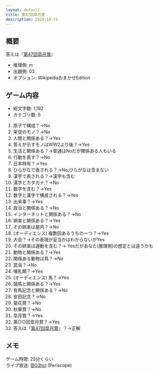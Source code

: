 ```yaml
---
layout: default
title: 第47回皐月賞
description: 2020-10-31
---
```


## 概要

答えは『[第47回皐月賞](https://ja.wikipedia.org/wiki/%E7%AC%AC47%E5%9B%9E%E7%9A%90%E6%9C%88%E8%B3%9E)』

- 推理側: m
- 出題側: 03
- オプション: WikipediaおまかせEdition

## ゲーム内容

- 総文字数: 1,192
- カテゴリ数: 5

1. 原子で構成？→No
2. 架空のモノ？→No
3. 人間と関係ある？→Yes
4. 答えが示すモノはWW2より後？→Yes
5. 生活と関係ある？→普通はNoだが関係ある人もいる
6. 行動を表す？→No
7. 日本特有？→Yes
8. ひらがなで表される？→No,ひらがなは含まない
9. 漢字で表される？→漢字も含む
10. 漢字とカタカナ？→No
11. 数字を含む？→Yes
12. 数字と漢字で構成される？→Yes
13. 出来事？→Yes
14. 政治と関係ある？→No
15. インターネットと関係ある？→No
16. 娯楽と関係ある？→Yes
17. その娯楽は屋内？→No
18. (オーディエンス) 複数回あるうちの一つ？→Yes
19. 大会？→その表現が妥当かはわからないがYes
20. その娯楽は運動を含む？→
    Yesだがあなた(推理側)の想定とは違うかも
21. 動物と関係ある？→Yes
22. 関係ある動物は鳥？→No
23. 昆虫？→No
24. 哺乳類？→Yes
25. (オーディエンス) 馬？→Yes
26. 競馬と関係ある？→Yes
27. 有馬記念と関係ある？→No
28. 安田記念？→No
29. 菊花賞？→No
30. 秋華賞？→No
31. 皐月賞？→Yes
32. 第○○回皐月賞？→Yes
33. 答えは『[第47回皐月賞](https://ja.wikipedia.org/wiki/%E7%AC%AC47%E5%9B%9E%E7%9A%90%E6%9C%88%E8%B3%9E)』？→正解

## メモ

ゲーム時間: 25分くらい  
ライブ放送: [@03hcl](https://www.periscope.tv/03hcl/1gqGvajwWDqKB) (Periscope)
